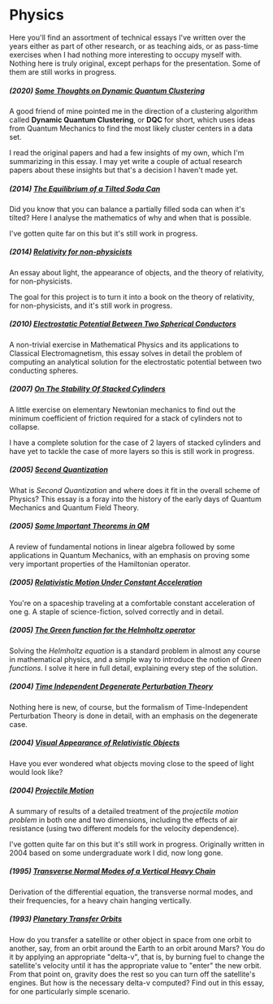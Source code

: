 # Physics
Here you'll find an assortment of technical essays I've written over the years either as part of other research, or as teaching aids, or as pass-time exercises when I had nothing more interesting to occupy myself with. Nothing here is truly original, except perhaps for the presentation. Some of them are still works in progress.

##### (2020) [Some Thoughts on Dynamic Quantum Clustering](https://github.com/wltrup/Algs-DQC)

A good friend of mine pointed me in the direction of a clustering algorithm called **Dynamic Quantum Clustering**, or **DQC** for short, which uses ideas from Quantum Mechanics to find the most likely cluster centers in a data set.

I read the original papers and had a few insights of my own, which I'm summarizing in this essay. I may yet write a couple of actual research papers about these insights but that's a decision I haven't made yet.

##### (2014) [The Equilibrium of a Tilted Soda Can](https://github.com/wltrup/Physics-The-Equilibrium-of-a-Tilted-Soda-Can)
Did you know that you can balance a partially filled soda can when it's tilted? Here I analyse the mathematics of why and when that is possible.

I've gotten quite far on this but it's still work in progress.

##### (2014) [Relativity for non-physicists](https://github.com/wltrup/Physics-Relativity-for-non-physicists)
An essay about light, the appearance of objects, and the theory of relativity, for non-physicists.

The goal for this project is to turn it into a book on the theory of relativity, for non-physicists, and it's still work in progress.

##### (2010) [ Electrostatic Potential Between Two Spherical Conductors](https://github.com/wltrup/Physics-The-Electrostatic-Potential-Between-Two-Spherical-Conductors)
A non-trivial exercise in Mathematical Physics and its applications to Classical Electromagnetism, this essay solves in detail the problem of computing an analytical solution for the electrostatic potential between two conducting spheres.

##### (2007) [On The Stability Of Stacked Cylinders](https://github.com/wltrup/Physics-On-The-Stability-Of-Stacked-Cylinders)
A little exercise on elementary Newtonian mechanics to find out the minimum coefficient of friction required for a stack of cylinders not to collapse.

I have a complete solution for the case of 2 layers of stacked cylinders and have yet to tackle the case of more layers so this is still work in progress.

##### (2005) [Second Quantization](https://github.com/wltrup/Physics-Second-Quantization)
What is _Second Quantization_ and where does it fit in the overall scheme of Physics? This essay is a foray into the history of the early days of Quantum Mechanics and Quantum Field Theory.

##### (2005) [Some Important Theorems in QM](https://github.com/wltrup/Physics-Some-Important-Theorems-in-QM)
A review of fundamental notions in linear algebra followed by some applications in Quantum Mechanics, with an emphasis on proving some very important properties of the Hamiltonian operator.

##### (2005) [Relativistic Motion Under Constant Acceleration](https://github.com/wltrup/Physics-Relativistic-Motion-Under-Constant-Acceleration)
You're on a spaceship traveling at a comfortable constant acceleration of one g. A staple of science-fiction, solved correctly and in detail.

##### (2005) [The Green function for the Helmholtz operator](https://github.com/wltrup/Physics-The-Green-function-for-the-Helmholtz-operator)
Solving the _Helmholtz equation_ is a standard problem in almost any course in mathematical physics, and a simple way to introduce the notion of _Green functions_. I solve it here in full detail, explaining every step of the solution.

##### (2004) [Time Independent Degenerate Perturbation Theory](https://github.com/wltrup/Physics-Time-Independent-Degenerate-Perturbation-Theory)
Nothing here is new, of course, but the formalism of Time-Independent Perturbation Theory is done in detail, with an emphasis on the degenerate case.

##### (2004) [Visual Appearance of Relativistic Objects](https://github.com/wltrup/Physics-Visual-Appearance-of-Relativistic-Objects)
Have you ever wondered what objects moving close to the speed of light would look like?

##### (2004) [Projectile Motion](https://github.com/wltrup/Physics-Projectile-Motion)
A summary of results of a detailed treatment of the _projectile motion problem_ in both one and two dimensions, including the effects of air resistance (using two different models for the velocity dependence).

I've gotten quite far on this but it's still work in progress. Originally written in 2004 based on some undergraduate work I did, now long gone.

##### (1995) [Transverse Normal Modes of a Vertical Heavy Chain](https://github.com/wltrup/Physics-Transverse-Normal-Modes-of-a-Vertical-Heavy-Chain)
Derivation of the differential equation, the transverse normal modes, and their frequencies, for a heavy chain hanging vertically.

##### (1993) [Planetary Transfer Orbits](https://github.com/wltrup/Physics-Planetary-Transfer-Orbits)
How do you transfer a satellite or other object in space from one orbit to another, say, from an orbit around the Earth to an orbit around Mars? You do it by applying an appropriate "delta-v", that is, by burning fuel to change the satellite's velocity until it has the appropriate value to "enter" the new orbit. From that point on, gravity does the rest so you can turn off the satellite's engines. But how is the necessary delta-v computed? Find out in this essay, for one particularly simple scenario.
